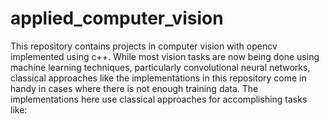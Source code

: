 # applied_computer_vision
This repository contains projects in computer vision with opencv implemented using c++. While most vision tasks are now being done using machine learning techniques, particularly convolutional neural networks, classical approaches like the implementations in this repository come in handy in cases where there is not enough training data. The implementations here use classical approaches for accomplishing tasks like: 
